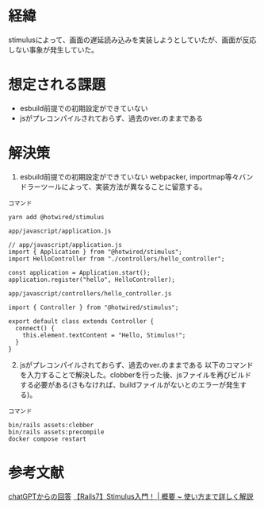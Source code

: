 # 経緯
stimulusによって、画面の遅延読み込みを実装しようとしていたが、画面が反応しない事象が発生していた。

# 想定される課題
- esbuild前提での初期設定ができていない
- jsがプレコンパイルされておらず、過去のver.のままである


# 解決策
1. esbuild前提での初期設定ができていない
webpacker, importmap等々バンドラーツールによって、実装方法が異なることに留意する。

``コマンド``
```
yarn add @hotwired/stimulus
```

``app/javascript/application.js ``
```
// app/javascript/application.js
import { Application } from "@hotwired/stimulus";
import HelloController from "./controllers/hello_controller";

const application = Application.start();
application.register("hello", HelloController);
```


``app/javascript/controllers/hello_controller.js``
```
import { Controller } from "@hotwired/stimulus";

export default class extends Controller {
  connect() {
    this.element.textContent = "Hello, Stimulus!";
  }
}
```

2. jsがプレコンパイルされておらず、過去のver.のままである
以下のコマンドを入力することで解決した。clobberを行った後、jsファイルを再びビルドする必要がある(さもなければ、buildファイルがないとのエラーが発生する)。

``コマンド``
```
bin/rails assets:clobber
bin/rails assets:precompile
docker compose restart
```
# 参考文献

[chatGPTからの回答](https://chatgpt.com/share/676924b2-e5c4-8003-9091-f732c7f45a0e)
[【Rails7】Stimulus入門！ | 概要 ~ 使い方まで詳しく解説](https://blog.to-ko-s.com/stimlus-introduce/)
